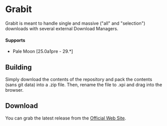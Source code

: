 # Grabit

Grabit is meant to handle single and massive ("all" and "selection") downloads with several external Download Managers.

#### Supports
 * Pale Moon [25.0a1pre - 29.*]

## Building
Simply download the contents of the repository and pack the contents (sans git data) into a .zip file. Then, rename the file to .xpi and drag into the browser.

## Download
You can grab the latest release from the [Official Web Site](//realityripple.com/Software/Mozilla-Extensions/Grabit/).
